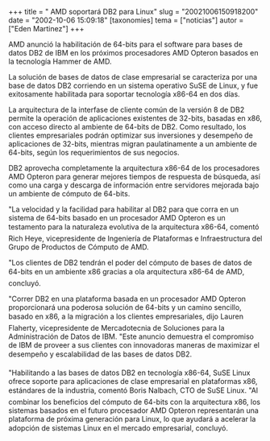 +++
title = " AMD soportará DB2 para Linux"
slug = "20021006150918200"
date = "2002-10-06 15:09:18"
[taxonomies]
tema = ["noticias"]
autor = ["Eden Martinez"]
+++

AMD anunció la habilitación de 64-bits para el software para bases de
datos DB2 de IBM en los próximos procesadores AMD Opteron basados en la
tecnología Hammer de AMD.

<!-- more -->
La solución de bases de datos de clase empresarial se caracteriza por
una base de datos DB2 corriendo en un sistema operativo SuSE de Linux, y
fue exitosamente habilitada para soportar tecnología x86-64 en dos días.

La arquitectura de la interfase de cliente común de la versión 8 de DB2
permite la operación de aplicaciones existentes de 32-bits, basadas en
x86, con acceso directo al ambiente de 64-bits de DB2. Como resultado,
los clientes empresariales podrán optimizar sus inversiones y desempeño
de aplicaciones de 32-bits, mientras migran paulatinamente a un ambiente
de 64-bits, según los requerimientos de sus negocios.

DB2 aprovecha completamente la arquitectura x86-64 de los procesadores
AMD Opteron para generar mejores tiempos de respuesta de búsqueda, así
como una carga y descarga de información entre servidores mejorada bajo
un ambiente de cómputo de 64-bits.

&quot;La velocidad y la facilidad para habilitar al DB2 para que corra
en un sistema de 64-bits basado en un procesador AMD Opteron es un
testamento para la naturaleza evolutiva de la arquitectura x86-64,
comentó Rich Heye, vicepresidente de Ingeniería de Plataformas e
Infraestructura del Grupo de Productos de Cómputo de AMD.

&quot;Los clientes de DB2 tendrán el poder del cómputo de bases de datos
de 64-bits en un ambiente x86 gracias a ola arquitectura x86-64 de AMD,
concluyó.

&quot;Correr DB2 en una plataforma basada en un procesador AMD Opteron
proporcionará una poderosa solución de 64-bits y un camino sencillo,
basado en x86, a la migración a los clientes empresariales, dijo Lauren
Flaherty, vicepresidente de Mercadotecnia de Soluciones para la
Administración de Datos de IBM. &quot;Este anuncio demuestra el
compromiso de IBM de proveer a sus clientes con innovadoras maneras de
maximizar el desempeño y escalabilidad de las bases de datos DB2.

&quot;Habilitando a las bases de datos DB2 en tecnología x86-64, SuSE
Linux ofrece soporte para aplicaciones de clase empresarial en
plataformas x86, estándares de la industria, comentó Boris Nalbach, CTO
de SuSE Linux. &quot;Al combinar los beneficios del cómputo de 64-bits
con la arquitectura x86, los sistemas basados en el futuro procesador
AMD Opteron representarán una plataforma de próxima generación para
Linux, lo que ayudará a acelerar la adopción de sistemas Linux en el
mercado empresarial, concluyó.

